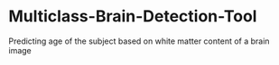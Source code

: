 # Multiclass-Brain-Detection-Tool
Predicting age of the subject based on white matter content of a brain image
